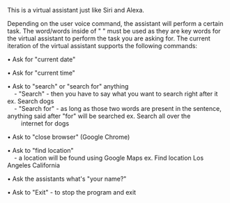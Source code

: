 This is a virtual assistant just like Siri and Alexa. 

Depending on the user voice command, the assistant will perform a certain task. The word/words inside of " " must be used as they are key words for the virtual assistant to perform the task you are asking for. The current iteration of the virtual assistant supports the following commands:

• Ask for "current date"   

• Ask for "current time"   

• Ask to "search" or "search for" anything <br> &nbsp;&nbsp;&nbsp;&nbsp;- "Search" - then you have to say what you want to search right after it ex. Search dogs <br> &nbsp;&nbsp;&nbsp;&nbsp;- "Search for" - as long as those two words are present in the sentence, anything said after "for" will be searched ex. Search all over the &nbsp;&nbsp;&nbsp;&nbsp;&nbsp;&nbsp;&nbsp;&nbsp;internet for dogs

• Ask to "close browser" (Google Chrome)

• Ask to "find location" <br> &nbsp;&nbsp;&nbsp;&nbsp;- a location will be found using Google Maps ex. Find location Los Angeles California

• Ask the assistants what's "your name?"

• Ask to "Exit" 
    - to stop the program and exit
